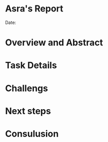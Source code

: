 # Asra's Report
 Date:

 # Overview and Abstract


 # Task Details
 

 # Challengs


 # Next steps
 

 # Consulusion
